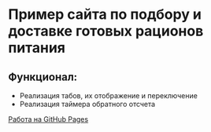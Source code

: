 # Пример сайта по подбору и доставке готовых рационов питания

## Функционал:

* Реализация табов, их отображение и переключение
* Реализация таймера обратного отсчета

[Работа на GitHub Pages](https://crow416.github.io/udemy-project-3/)
